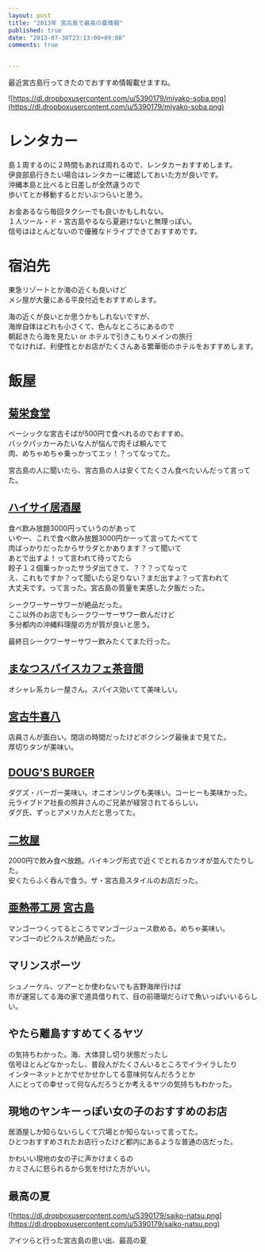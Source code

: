 ```yaml
---
layout: post
title: "2013年 宮古島で最高の夏情報"
published: true
date: "2013-07-30T23:13:00+09:00"
comments: true


---
```


最近宮古島行ってきたのでおすすめ情報載せますね。

![https://dl.dropboxusercontent.com/u/5390179/miyako-soba.png](https://dl.dropboxusercontent.com/u/5390179/miyako-soba.png)


# レンタカー

島１周するのに２時間もあれば周れるので、レンタカーおすすめします。  
伊良部島行きたい場合はレンタカーに確認しておいた方が良いです。  
沖縄本島と比べると日差しが全然違うので  
歩いてとか移動するとだいぶつらいと思う。  
  
お金あるなら毎回タクシーでも良いかもしれない。  
１人ツール・ド・宮古島やるなら夏避けないと無理っぽい。  
信号はほとんどないので優雅なドライブできておすすめです。

# 宿泊先

東急リゾートとか海の近くも良いけど  
メシ屋が大量にある平良付近をおすすめします。  
  
海の近くが良いとか思うかもしれないですが、  
海岸自体はどれも小さくて、色んなところにあるので  
朝起きたら海を見たい or ホテルで引きこもりメインの旅行  
でなければ、利便性とかお店がたくさんある繁華街のホテルをおすすめします。

# 飯屋


## [菊栄食堂](http://www.churashima.net/gourmet/soba_museum/miyako/kikuei.html)  

ベーシックな宮古そばが500円で食べれるのでおすすめ。  
バックパッカーみたいな人が悩んで肉そば頼んでて  
肉、めちゃめちゃ乗っかってエッ！？ってなってた。  
  
宮古島の人に聞いたら、宮古島の人は安くてたくさん食べたいんだって言ってた。  


## [ハイサイ居酒屋](http://tabelog.com/okinawa/A4705/A470503/47008385/)

食べ飲み放題3000円っていうのがあって  
いやー、これで食べ飲み放題3000円かーって言ってたべてて  
肉ばっかりだったからサラダとかあります？って聞いて  
あとで出すよ！って言われて待ってたら  
餃子１２個乗っかったサラダ出てきて、？？？ってなって  
え、これもですか？って聞いたら足りない？まだ出すよ？って言われて  
大丈夫です。って言った。宮古島の質量を実感した夕飯だった。  
  
シークワーサーサワーが絶品だった。  
ここ以外のお店でもシークワーサーサワー飲んだけど  
多分都内の沖縄料理屋の方が質が良いと思う。  
  
最終日シークワーサーサワー飲みたくてまた行った。


## [まなつスパイスカフェ茶音間](http://park20.wakwak.com/~chanoma/index.htm)

オシャレ系カレー屋さん。スパイス効いてて美味しい。


## [宮古牛喜八](http://miyako-kihachi.com/)

店員さんが面白い。閉店の時間だったけどボクシング最後まで見てた。  
厚切りタンが美味い。


## [DOUG'S BURGER](http://www.dougsburger.com/)

ダグズ・バーガー美味い。オニオンリングも美味い。コーヒーも美味かった。  
元ライブドア社長の照井さんのご兄弟が経営されてるらしい。  
ダグ氏、ずっとアメリカ人だと思ってた。


## [二枚屋](http://www.ritou.com/spot/view-miyako-m117.html)

2000円で飲み食べ放題。バイキング形式で近くでとれるカツオが並んでたりした。  
安くたらふく呑んで食う。ザ・宮古島スタイルのお店だった。


## [亜熱帯工房 宮古島](https://sites.google.com/site/nemamangofarm/)

マンゴーつくってるところでマンゴージュース飲める。めちゃ美味い。  
マンゴーのピクルスが絶品だった。


## マリンスポーツ

シュノーケル、ツアーとか使わないでも吉野海岸行けば  
市が運営してる海の家で道具借りれて、目の前珊瑚だらけで魚いっぱいいるらしい。


## やたら離島すすめてくるヤツ

の気持ちわかった。海、大体貸し切り状態だったし  
信号ほとんどなかったし、普段人がたくさんいるところでイライラしたり  
インターネットとかでせかせかしてる意味何なんだろうとか  
人にとっての幸せって何なんだろうとか考えるヤツの気持ちもわかった。

## 現地のヤンキーっぽい女の子のおすすめのお店

居酒屋しか知らないらしくて穴場とか知らないって言ってた。  
ひとつおすすめされたお店行ったけど都内にあるような普通の店だった。  
  
かわいい現地の女の子に声かけまくるの  
カミさんに怒られるから気を付けた方がいい。

## 最高の夏

![https://dl.dropboxusercontent.com/u/5390179/saiko-natsu.png](https://dl.dropboxusercontent.com/u/5390179/saiko-natsu.png)

アイツらと行った宮古島の思い出、最高の夏
